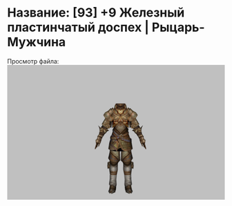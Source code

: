 # Название: [93] +9 Железный пластинчатый доспех | Рыцарь-Мужчина

Просмотр файла:
![p000004.png](p000004.png)
